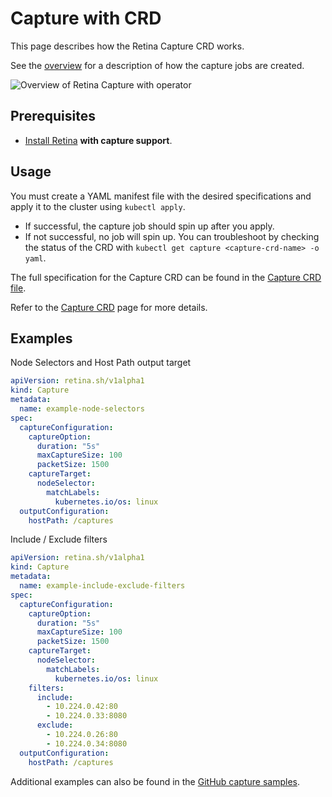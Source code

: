 # Capture with CRD

This page describes how the Retina Capture CRD works.

See the [overview](./01-overview.md/#capture-jobs) for a description of how the capture jobs are created.

![Overview of Retina Capture with operator](img/capture-architecture-with-operator.png "Overview of Retina Capture with operator")

## Prerequisites

- [Install Retina](../02-Installation/01-Setup.md/#capture-support) **with capture support**.

## Usage

You must create a YAML manifest file with the desired specifications and apply it to the cluster using `kubectl apply`.

- If successful, the capture job should spin up after you apply.
- If not successful, no job will spin up. You can troubleshoot by checking the status of the CRD with `kubectl get capture <capture-crd-name> -o yaml`.

The full specification for the Capture CRD can be found in the [Capture CRD file](https://github.com/microsoft/retina/blob/main/deploy/standard/manifests/controller/helm/retina/crds/retina.sh_captures.yaml).

Refer to the [Capture CRD](../05-Concepts/CRDs/Capture.md) page for more details.

## Examples

Node Selectors and Host Path output target

```yaml
apiVersion: retina.sh/v1alpha1
kind: Capture
metadata:
  name: example-node-selectors
spec:
  captureConfiguration:
    captureOption:
      duration: "5s"
      maxCaptureSize: 100
      packetSize: 1500
    captureTarget:
      nodeSelector:
        matchLabels:
          kubernetes.io/os: linux
  outputConfiguration:
    hostPath: /captures
```

Include / Exclude filters

```yaml
apiVersion: retina.sh/v1alpha1
kind: Capture
metadata:
  name: example-include-exclude-filters
spec:
  captureConfiguration:
    captureOption:
      duration: "5s"
      maxCaptureSize: 100
      packetSize: 1500
    captureTarget:
      nodeSelector:
        matchLabels:
          kubernetes.io/os: linux
    filters:
      include:
        - 10.224.0.42:80
        - 10.224.0.33:8080
      exclude:
        - 10.224.0.26:80
        - 10.224.0.34:8080
  outputConfiguration:
    hostPath: /captures
```

Additional examples can also be found in the [GitHub capture samples](https://github.com/microsoft/retina/tree/main/samples/capture).
